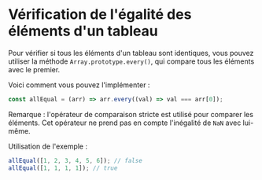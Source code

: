 # Vérification de l'égalité des éléments d'un tableau

Pour vérifier si tous les éléments d'un tableau sont identiques, vous pouvez utiliser la méthode `Array.prototype.every()`, qui compare tous les éléments avec le premier.

Voici comment vous pouvez l'implémenter :

```js
const allEqual = (arr) => arr.every((val) => val === arr[0]);
```

Remarque : l'opérateur de comparaison stricte est utilisé pour comparer les éléments. Cet opérateur ne prend pas en compte l'inégalité de `NaN` avec lui-même.

Utilisation de l'exemple :

```js
allEqual([1, 2, 3, 4, 5, 6]); // false
allEqual([1, 1, 1, 1]); // true
```
